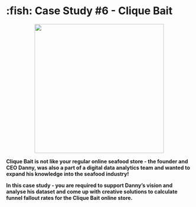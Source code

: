<h1> :fish: Case Study #6 - Clique Bait </h1>

<p align="center">
<img src="https://github.com/VishalNimbolkar/8weeksqlchallenge/assets/80448632/32414265-284f-4584-8424-a5907921bc60" width="350" height="350">
</p>

__Clique Bait is not like your regular online seafood store - the founder and CEO Danny, was also a part of a digital data analytics team and wanted to expand his knowledge into the seafood industry!__

__In this case study - you are required to support Danny’s vision and analyse his dataset and come up with creative solutions to calculate funnel fallout rates for the Clique Bait online store.__
